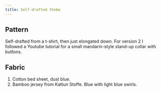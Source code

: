 ```yaml
---
title: Self-drafted thobe
---
```

## Pattern
Self-drafted from a t-shirt, then just elongated down. 
For version 2 I followed a Youtube tutorial for a small mandarin-style stand-up collar with buttons.

## Fabric
1. Cotton bed sheet, dust blue. 
2. Bamboo jersey from Kattun Stoffe. Blue with light blue swirls.


